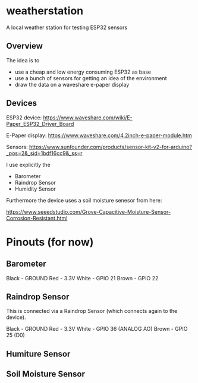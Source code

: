# weatherstation
A local weather station for testing ESP32 sensors

## Overview

The idea is to
- use a cheap and low energy consuming ESP32 as base
- use a bunch of sensors for getting an idea of the environment
- draw the data on a waveshare e-paper display


## Devices

ESP32 device:
https://www.waveshare.com/wiki/E-Paper_ESP32_Driver_Board

E-Paper display:
https://www.waveshare.com/4.2inch-e-paper-module.htm

Sensors:
https://www.sunfounder.com/products/sensor-kit-v2-for-arduino?_pos=2&_sid=1bdf16cc9&_ss=r

I use explicitly the
- Barometer
- Raindrop Sensor
- Humidity Sensor

Furthermore the device uses a soil moisture senesor from here:

https://www.seeedstudio.com/Grove-Capacitive-Moisture-Sensor-Corrosion-Resistant.html


# Pinouts (for now)

## Barometer

Black - GROUND
Red - 3.3V
White - GPIO 21
Brown - GPIO 22

## Raindrop Sensor

This is connected via a Raindrop Sensor (which connects again to the device).

Black - GROUND
Red - 3.3V
White - GPIO 36 (ANALOG AO)
Brown - GPIO 25 (D0)


## Humiture Sensor

## Soil Moisture Sensor
